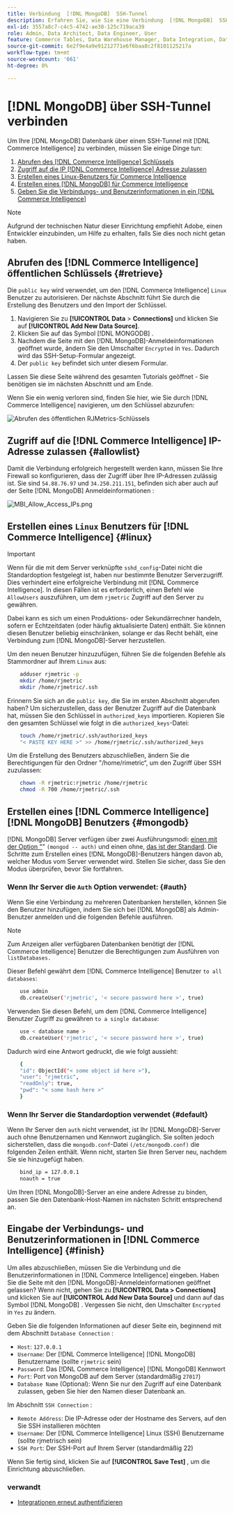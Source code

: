 ```yaml
---
title: Verbindung  [!DNL MongoDB]  SSH-Tunnel
description: Erfahren Sie, wie Sie eine Verbindung  [!DNL MongoDB]  SSH-Tunnel herstellen.
exl-id: 3557a8c7-c4c5-4742-ae30-125c719aca39
role: Admin, Data Architect, Data Engineer, User
feature: Commerce Tables, Data Warehouse Manager, Data Integration, Data Import/Export
source-git-commit: 6e2f9e4a9e91212771e6f6baa8c2f8101125217a
workflow-type: tm+mt
source-wordcount: '661'
ht-degree: 0%

---
```


# [!DNL MongoDB] über SSH-Tunnel verbinden

Um Ihre [!DNL MongoDB] Datenbank über einen SSH-Tunnel mit [!DNL Commerce Intelligence] zu verbinden, müssen Sie einige Dinge tun:

1. [Abrufen des  [!DNL Commerce Intelligence]  Schlüssels](#retrieve)
1. [Zugriff auf die IP [!DNL Commerce Intelligence] Adresse zulassen](#allowlist)
1. [Erstellen eines Linux-Benutzers für Commerce Intelligence](#linux)
1. [Erstellen eines  [!DNL MongoDB]  für Commerce Intelligence](#mongodb)
1. [Geben Sie die Verbindungs- und Benutzerinformationen in ein [!DNL Commerce Intelligence]](#finish)

>[!NOTE]
>
>Aufgrund der technischen Natur dieser Einrichtung empfiehlt Adobe, einen Entwickler einzubinden, um Hilfe zu erhalten, falls Sie dies noch nicht getan haben.

## Abrufen des [!DNL Commerce Intelligence] öffentlichen Schlüssels {#retrieve}

Die `public key` wird verwendet, um den [!DNL Commerce Intelligence] `Linux` Benutzer zu autorisieren. Der nächste Abschnitt führt Sie durch die Erstellung des Benutzers und den Import der Schlüssel.

1. Navigieren Sie zu **[!UICONTROL Data** > **Connections]** und klicken Sie auf **[!UICONTROL Add New Data Source]**.
1. Klicken Sie auf das Symbol [!DNL MONGODB] .
1. Nachdem die Seite mit den [!DNL MongoDB]-Anmeldeinformationen geöffnet wurde, ändern Sie den Umschalter `Encrypted` in `Yes`. Dadurch wird das SSH-Setup-Formular angezeigt.
1. Der `public key` befindet sich unter diesem Formular.

Lassen Sie diese Seite während des gesamten Tutorials geöffnet - Sie benötigen sie im nächsten Abschnitt und am Ende.

Wenn Sie ein wenig verloren sind, finden Sie hier, wie Sie durch [!DNL Commerce Intelligence] navigieren, um den Schlüssel abzurufen:

![Abrufen des öffentlichen RJMetrics-Schlüssels](../../../assets/MongoDB_Public_Key.gif)<!--{:.zoom}-->

## Zugriff auf die [!DNL Commerce Intelligence] IP-Adresse zulassen {#allowlist}

Damit die Verbindung erfolgreich hergestellt werden kann, müssen Sie Ihre Firewall so konfigurieren, dass der Zugriff über Ihre IP-Adressen zulässig ist. Sie sind `54.88.76.97` und `34.250.211.151`, befinden sich aber auch auf der Seite [!DNL MongoDB] Anmeldeinformationen :

![MBI_Allow_Access_IPs.png](../../../assets/MBI_allow_access_IPs.png)

## Erstellen eines `Linux` Benutzers für [!DNL Commerce Intelligence] {#linux}

>[!IMPORTANT]
>
>Wenn für die mit dem Server verknüpfte `sshd_config`-Datei nicht die Standardoption festgelegt ist, haben nur bestimmte Benutzer Serverzugriff. Dies verhindert eine erfolgreiche Verbindung mit [!DNL Commerce Intelligence]. In diesen Fällen ist es erforderlich, einen Befehl wie `AllowUsers` auszuführen, um dem `rjmetric` Zugriff auf den Server zu gewähren.

Dabei kann es sich um einen Produktions- oder Sekundärrechner handeln, sofern er Echtzeitdaten (oder häufig aktualisierte Daten) enthält. Sie können diesen Benutzer beliebig einschränken, solange er das Recht behält, eine Verbindung zum [!DNL MongoDB]-Server herzustellen.

Um den neuen Benutzer hinzuzufügen, führen Sie die folgenden Befehle als Stammordner auf Ihrem `Linux` aus:

```bash
    adduser rjmetric -p
    mkdir /home/rjmetric
    mkdir /home/rjmetric/.ssh
```

Erinnern Sie sich an die `public key`, die Sie im ersten Abschnitt abgerufen haben? Um sicherzustellen, dass der Benutzer Zugriff auf die Datenbank hat, müssen Sie den Schlüssel in `authorized_keys` importieren. Kopieren Sie den gesamten Schlüssel wie folgt in die `authorized_keys`-Datei:

```bash
    touch /home/rjmetric/.ssh/authorized_keys
    "< PASTE KEY HERE >" >> /home/rjmetric/.ssh/authorized_keys
```

Um die Erstellung des Benutzers abzuschließen, ändern Sie die Berechtigungen für den Ordner &quot;/home/rimetric“, um den Zugriff über SSH zuzulassen:

```bash
    chown -R rjmetric:rjmetric /home/rjmetric
    chmod -R 700 /home/rjmetric/.ssh
```

## Erstellen eines [!DNL Commerce Intelligence] [!DNL MongoDB] Benutzers {#mongodb}

[!DNL MongoDB] Server verfügen über zwei Ausführungsmodi: [einen mit der Option &quot;](#auth)&quot; `(mongod -- auth)` und einen ohne, [das ist der Standard](#default). Die Schritte zum Erstellen eines [!DNL MongoDB]-Benutzers hängen davon ab, welcher Modus vom Server verwendet wird. Stellen Sie sicher, dass Sie den Modus überprüfen, bevor Sie fortfahren.

### Wenn Ihr Server die `Auth` Option verwendet: {#auth}

Wenn Sie eine Verbindung zu mehreren Datenbanken herstellen, können Sie den Benutzer hinzufügen, indem Sie sich bei [!DNL MongoDB] als Admin-Benutzer anmelden und die folgenden Befehle ausführen.

>[!NOTE]
>
>Zum Anzeigen aller verfügbaren Datenbanken benötigt der [!DNL Commerce Intelligence] Benutzer die Berechtigungen zum Ausführen von `listDatabases.`

Dieser Befehl gewährt dem [!DNL Commerce Intelligence] Benutzer `to all databases`:

```bash
    use admin
    db.createUser('rjmetric', '< secure password here >', true)
```

Verwenden Sie diesen Befehl, um dem [!DNL Commerce Intelligence] Benutzer Zugriff zu gewähren `to a single database`:

```bash
    use < database name >
    db.createUser('rjmetric', '< secure password here >', true)
```

Dadurch wird eine Antwort gedruckt, die wie folgt aussieht:

```bash
    {
    "id": ObjectId("< some object id here >"),
    "user": "rjmetric",
    "readOnly": true,
    "pwd": "< some hash here >"
    }
```

### Wenn Ihr Server die Standardoption verwendet {#default}

Wenn Ihr Server den `auth` nicht verwendet, ist Ihr [!DNL MongoDB]-Server auch ohne Benutzernamen und Kennwort zugänglich. Sie sollten jedoch sicherstellen, dass die `mongodb.conf`-Datei `(/etc/mongodb.conf)` die folgenden Zeilen enthält. Wenn nicht, starten Sie Ihren Server neu, nachdem Sie sie hinzugefügt haben.

```bash
    bind_ip = 127.0.0.1
    noauth = true
```

Um Ihren [!DNL MongoDB]-Server an eine andere Adresse zu binden, passen Sie den Datenbank-Host-Namen im nächsten Schritt entsprechend an.

## Eingabe der Verbindungs- und Benutzerinformationen in [!DNL Commerce Intelligence] {#finish}

Um alles abzuschließen, müssen Sie die Verbindung und die Benutzerinformationen in [!DNL Commerce Intelligence] eingeben. Haben Sie die Seite mit den [!DNL MongoDB]-Anmeldeinformationen geöffnet gelassen? Wenn nicht, gehen Sie zu **[!UICONTROL Data > Connections]** und klicken Sie auf **[!UICONTROL Add New Data Source]** und dann auf das Symbol [!DNL MongoDB] . Vergessen Sie nicht, den Umschalter `Encrypted` in `Yes` zu ändern.

Geben Sie die folgenden Informationen auf dieser Seite ein, beginnend mit dem Abschnitt `Database Connection` :

* `Host`: `127.0.0.1`
* `Username`: Der [!DNL Commerce Intelligence] [!DNL MongoDB] Benutzername (sollte `rjmetric` sein)
* `Password`: Das [!DNL Commerce Intelligence] [!DNL MongoDB] Kennwort
* `Port`: Port von MongoDB auf dem Server (standardmäßig `27017`)
* `Database Name` (Optional): Wenn Sie nur den Zugriff auf eine Datenbank zulassen, geben Sie hier den Namen dieser Datenbank an.

Im Abschnitt `SSH Connection` :

* `Remote Address`: Die IP-Adresse oder der Hostname des Servers, auf den Sie SSH installieren möchten
* `Username`: Der [!DNL Commerce Intelligence] Linux (SSH) Benutzername (sollte rjmetrisch sein)
* `SSH Port`: Der SSH-Port auf Ihrem Server (standardmäßig 22)

Wenn Sie fertig sind, klicken Sie auf **[!UICONTROL Save Test]** , um die Einrichtung abzuschließen.

### verwandt

* [Integrationen erneut authentifizieren](https://experienceleague.adobe.com/docs/commerce-knowledge-base/kb/how-to/mbi-reauthenticating-integrations.html)
